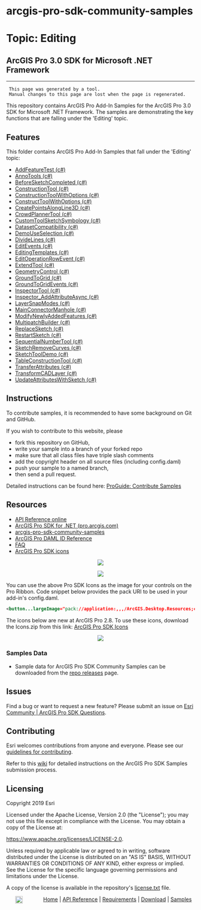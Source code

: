 # arcgis-pro-sdk-community-samples
# Topic: Editing
## ArcGIS Pro 3.0 SDK for Microsoft .NET Framework 

----------
     This page was generated by a tool.
     Manual changes to this page are lost when the page is regenerated.

This repository contains ArcGIS Pro Add-In Samples for the ArcGIS Pro 3.0 SDK for Microsoft .NET Framework.  The samples are demonstrating the key functions that are falling under the 'Editing' topic.  


## Features

This folder contains ArcGIS Pro Add-In Samples that fall under the 'Editing' topic:

* [AddFeatureTest (c#)](../../../tree/master/Editing/AddFeatureTest)  
* [AnnoTools (c#)](../../../tree/master/Editing/AnnoTools)  
* [BeforeSketchCompleted (c#)](../../../tree/master/Editing/BeforeSketchCompleted)  
* [ConstructionTool (c#)](../../../tree/master/Editing/ConstructionTool)  
* [ConstructionToolWithOptions (c#)](../../../tree/master/Editing/ConstructionToolWithOptions)  
* [ConstructToolWithOptions (c#)](../../../tree/master/Editing/ConstructToolWithOptions)  
* [CreatePointsAlongLine3D (c#)](../../../tree/master/Editing/CreatePointsAlongLine3D)  
* [CrowdPlannerTool (c#)](../../../tree/master/Editing/CrowdPlannerTool)  
* [CustomToolSketchSymbology (c#)](../../../tree/master/Editing/CustomToolSketchSymbology)  
* [DatasetCompatibility (c#)](../../../tree/master/Editing/DatasetCompatibility)  
* [DemoUseSelection (c#)](../../../tree/master/Editing/DemoUseSelection)  
* [DivideLines (c#)](../../../tree/master/Editing/DivideLines)  
* [EditEvents (c#)](../../../tree/master/Editing/EditEvents)  
* [EditingTemplates (c#)](../../../tree/master/Editing/EditingTemplates)  
* [EditOperationRowEvent (c#)](../../../tree/master/Editing/EditOperationRowEvent)  
* [ExtendTool (c#)](../../../tree/master/Editing/ExtendTool)  
* [GeometryControl (c#)](../../../tree/master/Editing/GeometryControl)  
* [GroundToGrid (c#)](../../../tree/master/Editing/GroundToGrid)  
* [GroundToGridEvents (c#)](../../../tree/master/Editing/GroundToGridEvents)  
* [InspectorTool (c#)](../../../tree/master/Editing/InspectorTool)  
* [Inspector_AddAttributeAsync (c#)](../../../tree/master/Editing/Inspector_AddAttributeAsync)  
* [LayerSnapModes (c#)](../../../tree/master/Editing/LayerSnapModes)  
* [MainConnectorManhole (c#)](../../../tree/master/Editing/MainConnectorManhole)  
* [ModifyNewlyAddedFeatures (c#)](../../../tree/master/Editing/ModifyNewlyAddedFeatures)  
* [MultipatchBuilder (c#)](../../../tree/master/Editing/MultipatchBuilder)  
* [ReplaceSketch (c#)](../../../tree/master/Editing/ReplaceSketch)  
* [RestartSketch (c#)](../../../tree/master/Editing/RestartSketch)  
* [SequentialNumberTool (c#)](../../../tree/master/Editing/SequentialNumberTool)  
* [SketchRemoveCurves (c#)](../../../tree/master/Editing/SketchRemoveCurves)  
* [SketchToolDemo (c#)](../../../tree/master/Editing/SketchToolDemo)  
* [TableConstructionTool (c#)](../../../tree/master/Editing/TableConstructionTool)  
* [TransferAttributes (c#)](../../../tree/master/Editing/TransferAttributes)  
* [TransformCADLayer (c#)](../../../tree/master/Editing/TransformCADLayer)  
* [UpdateAttributesWithSketch (c#)](../../../tree/master/Editing/UpdateAttributesWithSketch)  


## Instructions

To contribute samples, it is recommended to have some background on Git and GitHub. 

If you wish to contribute to this website, please  
* fork this repository on GitHub,  
* write your sample into a branch of your forked repo  
 * make sure that all class files have triple slash comments  
 * add the copyright header on all source files (including config.daml)  
* push your sample to a named branch, 
* then send a pull request.

Detailed instructions can be found here: [ProGuide: Contribute Samples](https://github.com/Esri/arcgis-pro-sdk-community-samples/wiki/ProGuide-Contribute-Samples)

## Resources

* [API Reference online](https://pro.arcgis.com/en/pro-app/latest/sdk/api-reference)
* <a href="https://pro.arcgis.com/en/pro-app/sdk/" target="_blank">ArcGIS Pro SDK for .NET (pro.arcgis.com)</a>
* [arcgis-pro-sdk-community-samples](https://github.com/Esri/arcgis-pro-sdk-community-samples)
* [ArcGIS Pro DAML ID Reference](https://github.com/Esri/arcgis-pro-sdk/wiki/ArcGIS-Pro-DAML-ID-Reference)
* [FAQ](https://github.com/Esri/arcgis-pro-sdk/wiki/FAQ)
* [ArcGIS Pro SDK icons](https://github.com/Esri/arcgis-pro-sdk/releases/tag/2.8.0.29751)

<p align = center><a href="https://Esri.github.io/arcgis-pro-sdk/images/Home/Image-of-icons-first.png" target="_blank">
  <img align="center" src="https://Esri.github.io/arcgis-pro-sdk/images/Home/Image-of-icons-first.png"/>
</a></p>
<p align = center><a href="https://Esri.github.io/arcgis-pro-sdk/images/Home/Image-of-icons-second.png" target="_blank">
  <img align="center" src="https://Esri.github.io/arcgis-pro-sdk/images/Home/Image-of-icons-second.png"/>
</a></p>
You can use the above Pro SDK Icons as the image for your controls on the Pro Ribbon. Code snippet below provides the pack URI to be used in your add-in's config.daml.

```xml
<button...largeImage="pack://application:,,,/ArcGIS.Desktop.Resources;component/Images/<ImageNameHere>"/>
```
The icons below are new at ArcGIS Pro 2.8. To use these icons, download the Icons.zip from this link: [ArcGIS Pro SDK Icons](https://github.com/Esri/arcgis-pro-sdk/releases/tag/2.8.0.29751)    
<p align = center><a href="https://Esri.github.io/arcgis-pro-sdk/images/Home/Image-of-icons-third.png" target="_blank">
  <img align="center" src="https://Esri.github.io/arcgis-pro-sdk/images/Home/Image-of-icons-third.png"/>
</a></p>

### Samples Data

* Sample data for ArcGIS Pro SDK Community Samples can be downloaded from the [repo releases](https://github.com/Esri/arcgis-pro-sdk-community-samples/releases) page. 

## Issues

Find a bug or want to request a new feature?  Please submit an issue on [Esri Community | ArcGIS Pro SDK Questions](https://community.esri.com/t5/arcgis-pro-sdk-questions/bd-p/arcgis-pro-sdk-questions).

## Contributing

Esri welcomes contributions from anyone and everyone. Please see our [guidelines for contributing](https://github.com/esri/contributing).

Refer to this [wiki](https://github.com/Esri/arcgis-pro-sdk-community-samples/wiki/ProGuide-Contribute-Samples) for detailed instructions on the ArcGIS Pro SDK Samples submission process.

## Licensing
Copyright 2019 Esri

Licensed under the Apache License, Version 2.0 (the "License");
you may not use this file except in compliance with the License.
You may obtain a copy of the License at:

   https://www.apache.org/licenses/LICENSE-2.0.

Unless required by applicable law or agreed to in writing, software
distributed under the License is distributed on an "AS IS" BASIS,
WITHOUT WARRANTIES OR CONDITIONS OF ANY KIND, either express or implied.
See the License for the specific language governing permissions and
limitations under the License.

A copy of the license is available in the repository's [license.txt](./License.txt) file.

&nbsp;&nbsp;&nbsp;&nbsp;&nbsp;&nbsp;<img src="https://esri.github.io/arcgis-pro-sdk/images/ArcGISPro.png"  alt="ArcGIS Pro SDK for Microsoft .NET Framework" height = "20" width = "20" align="top"  >
&nbsp;&nbsp;&nbsp;&nbsp;&nbsp;&nbsp;&nbsp;&nbsp;&nbsp;&nbsp;&nbsp;&nbsp;
[Home](https://github.com/Esri/arcgis-pro-sdk/wiki) | <a href="https://pro.arcgis.com/en/pro-app/sdk/api-reference" target="_blank">API Reference</a> | [Requirements](https://github.com/Esri/arcgis-pro-sdk/wiki#requirements) | [Download](https://github.com/Esri/arcgis-pro-sdk/wiki#installing-arcgis-pro-sdk-for-net) | <a href="https://github.com/esri/arcgis-pro-sdk-community-samples" target="_blank">Samples</a>


